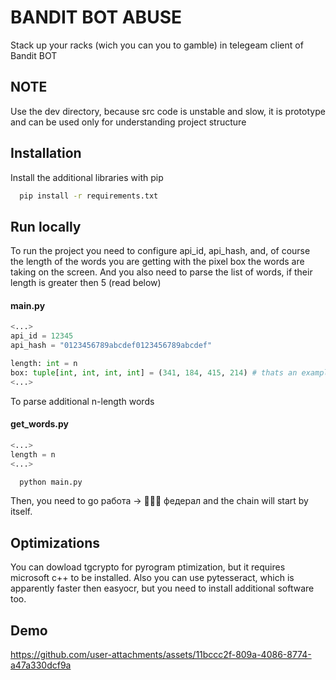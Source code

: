 
# BANDIT BOT ABUSE

Stack up your racks (wich you can you to gamble) in telegeam client of Bandit BOT

## NOTE

Use the dev directory, because src code is unstable and slow, it is prototype and can be used only for understanding project structure

## Installation

Install the additional libraries with pip

```bash
  pip install -r requirements.txt
```
    
## Run locally
To run the project you need to configure api_id, api_hash, and, of course the length of the words you are getting with the pixel box the words are taking on the screen. And you also need to parse the list of words, if their length is greater then 5 (read below)
#### main.py
```python
<...>
api_id = 12345
api_hash = "0123456789abcdef0123456789abcdef"

length: int = n
box: tuple[int, int, int, int] = (341, 184, 415, 214) # thats an example of 4-letter word box
<...>
```
To parse additional n-length words
#### get_words.py
```python
<...>
length = n
<...>
```
```bash
  python main.py
```
Then, you need to go
работа -> 👮🏻‍♂️ федерал
and the chain will start by itself.



## Optimizations

You can dowload tgcrypto for pyrogram ptimization, but it requires microsoft c++ to be installed.
Also you can use pytesseract, which is apparently faster then easyocr, but you need to install additional software too.


## Demo



https://github.com/user-attachments/assets/11bccc2f-809a-4086-8774-a47a330dcf9a

